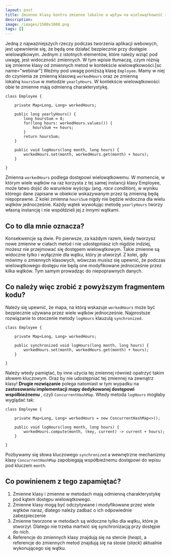 ```yaml
---
layout: post
title: Zmienne klasy kontra zmienne lokalne a wpływ na wielowątkowość ⚔️
description: 
image: /images/1500x1000.png
tags: []
---
```


Jedną z najważniejszych rzeczy podczas tworzenia aplikacji webowych, jest upewnienie się, że będą one działać bezpiecznie przy dostępie wielowątkowym. Jednym z istotnych elementów, które należy wziąć pod uwagę, jest widoczność zmiennych. W tym wpisie tłumaczę, czym różnią się zmienne klasy od zmiennych metod w kontekście wielowątkowości.[sc name="webinar"] Weźmy pod uwagę poniższą klasę `Employee`. Mamy w niej do czynienia ze zmienną klasową `workedHours` oraz ze zmienną lokalną&nbsp;`hoursSum` w metodzie `yearlyHours`. W kontekście wielowątkowości obie te zmienne mają odmienną charakterystykę.

    class Employee {
    
        private Map<Long, Long> workedHours;
    
        public long yearlyHours() {
            long hoursSum = 0;
            for(long hours: workedHours.values()) {
                hoursSum += hours;
            }
            return hoursSum;
        }
    
        public void logHours(long month, long hours) {
            workedHours.set(month, workedHours.get(month) + hours);
        }
    
    }

Zmienna `workedHours` podlega dostępowi wielowątkowemu. W momencie, w którym wiele wątków na raz korzysta z tej samej instancji klasy Employee, może łatwo dojść do warunków wyścigu (ang. _race condition_), w wyniku którego dane zapisane w obiekcie wskazywanym przez tą zmienną będą niepoprawne. Z kolei zmienna `hoursSum` nigdy nie będzie widoczna dla wielu wątków jednocześnie. Każdy wątek wywołując metodę `yearlyHours` tworzy własną&nbsp;instancję i nie współdzieli jej z innymi wątkami.
## Co to dla mnie oznacza?
Konsekwencje są dwie. Po pierwsze, za każdym razem, kiedy tworzysz nowe zmienne w ciałach metod i nie udostępniasz ich nigdzie indziej, możesz nie przejmować się dostępem wielowątkowym. Takie zmienne są widoczne tylko i wyłącznie dla wątku, który je utworzył. Z kolei, gdy mówimy o zmiennych klasowych, wówczas musisz się upewnić, że podczas wielowątkowego dostępu nie będą one modyfikowane jednocześnie przez kilka wątków. Tym samym prowadząc do niepoprawnych danych.
## Co należy więc zrobić z powyższym fragmentem kodu?
Należy się upewnić, że mapa, na którą wskazuje `workedHours` może być bezpiecznie używana przez wiele wątków jednocześnie. Najprostsze rozwiązanie to otoczenie metody `logHours` klauzulą `synchronized`.

    class Employee {
    
        private Map<Long, Long> workedHours;
    
        public synchronized void logHours(long month, long hours) {
            workedHours.set(month, workedHours.get(month) + hours);
        }
    
    }

Należy wtedy pamiętać, by inne użycia tej zmiennej również opatrzyć takim słowem kluczowym. Oraz by nie udostępniać tej zmiennej na zewnątrz klasy! **Drugie rozwiązanie** polega natomiast w tym wypadku na **zastosowaniu implementacji mapy dedykowanej dostępowi współbieżnemu** , czyli `ConcurrentHashMap`. Wtedy metoda `logHours` mogłaby wyglądać tak:

    class Employee {
    
        private Map<Long, Long> workedHours = new ConcurrentHashMap<>();
    
        public void logHours(long month, long hours) {
            workedHours.compute(month, (key, current) -> current + hours);
        }
    
    }

Pozbywamy się słowa kluczowego `synchronized` a wewnętrzne mechanizmy klasy `ConcurrentHashMap` zapobiegają współbieżnemu dostępowi do wpisu pod kluczem `month`.
## Co powinienem z tego zapamiętać?

1. Zmienne klasy i zmienne w metodach mają odmienną charakterystykę pod kątem dostępu wielowątkowego.
2. Zmienne klasy mogą być odczytywane i modyfikowane przez wiele wątków naraz, dlatego należy zadbać o ich odpowiednie zabezpieczenie
3. Zmienne tworzone w metodach są widoczne tylko dla wątku, które je stworzył. Dlatego nie trzeba martwić się synchronizacją przy dostępie do nich.
4. Referencje do zmiennych klasy znajdują się na stercie (_heap_), a referencje do zmiennych metod znajdują się na stosie (_stack_) aktualnie wykonującego się wątku.

